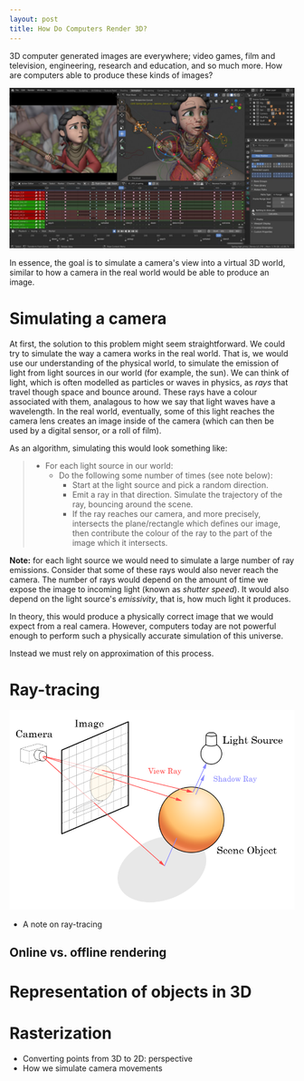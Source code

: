```yaml
---
layout: post
title: How Do Computers Render 3D?
---
```


3D computer generated images are everywhere; video games, film and television, engineering, research and education, and so much more. How are computers able to produce these kinds of images?

![](animation01-1280x720.jpg)
<!-- https://www.blender.org/ -->

In essence, the goal is to simulate a camera's view into a virtual 3D world, similar to how a camera in the real world would be able to produce an image.

# Simulating a camera

At first, the solution to this problem might seem straightforward. We could try to simulate the way a camera works in the real world. That is, we would use our understanding of the physical world, to simulate the emission of light from light sources in our world (for example, the sun). We can think of light, which is often modelled as particles or waves in physics, as *rays* that travel though space and bounce around. These rays have a colour associated with them, analagous to how we say that light waves have a wavelength. In the real world, eventually, some of this light reaches the camera lens creates an image inside of the camera (which can then be used by a digital sensor, or a roll of film).

As an algorithm, simulating this would look something like:

> - For each light source in our world:
>   - Do the following some number of times (see note below):
>     - Start at the light source and pick a random direction.
>     - Emit a ray in that direction. Simulate the trajectory of the ray, bouncing around the scene.
>     - If the ray reaches our camera, and more precisely, intersects the plane/rectangle which defines our image, then contribute the colour of the ray to the part of the image which it intersects.

**Note:** for each light source we would need to simulate a large number of ray emissions. Consider that some of these rays would also never reach the camera. The number of rays would depend on the amount of time we expose the image to incoming light (known as *shutter speed*). It would also depend on the light source's *emissivity*, that is, how much light it produces.

In theory, this would produce a physically correct image that we would expect from a real camera. However, computers today are not powerful enough to perform such a physically accurate simulation of this universe. 

<!-- Add note on how there would be an astronomical amount of work to do -->

Instead we must rely on approximation of this process.

# Ray-tracing


![](Ray_trace_diagram.png)
<!-- https://commons.wikimedia.org/wiki/File:Ray_trace_diagram.svg -->

- A note on ray-tracing

## Online vs. offline rendering

# Representation of objects in 3D

# Rasterization
- Converting points from 3D to 2D: perspective
- How we simulate camera movements

<!-- Add some useful links for learning more about making a 3D renderer and further reading -->

<!-- # Conclusion

If the physically accurate simulation of cameras interested you, you might enjoy my other article on [how computers simulate realistic motion of objects](simulating-physics.md). -->
